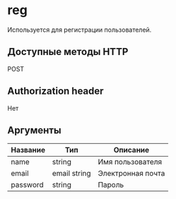 # reg
Используется для регистрации пользователей.
## Доступные методы HTTP
POST
## Authorization header
Нет
## Аргументы
| Название | Тип          | Описание          |
|----------|--------------|-------------------|
| name     | string       | Имя пользователя  |
| email    | email string | Электронная почта |
| password | string       | Пароль            |

